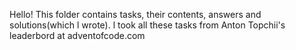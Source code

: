 Hello!
This folder contains tasks, their contents, answers and solutions(which l wrote).
l took all these tasks from Anton Topchii's leaderbord at adventofcode.com
